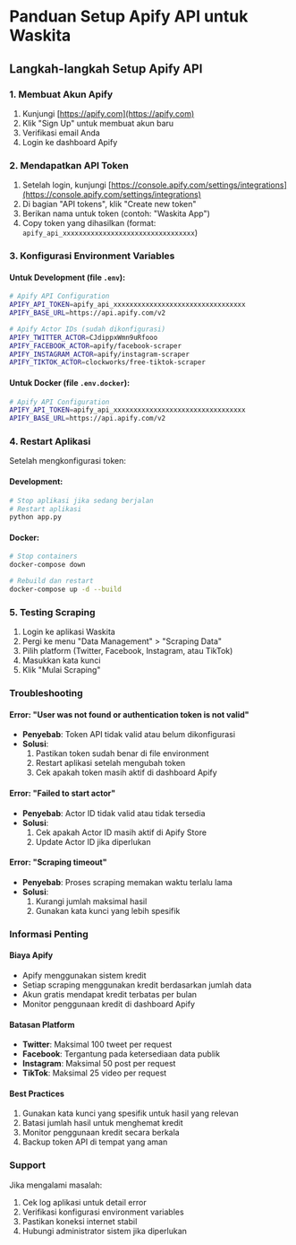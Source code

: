 # Panduan Setup Apify API untuk Waskita

## Langkah-langkah Setup Apify API

### 1. Membuat Akun Apify
1. Kunjungi [https://apify.com](https://apify.com)
2. Klik "Sign Up" untuk membuat akun baru
3. Verifikasi email Anda
4. Login ke dashboard Apify

### 2. Mendapatkan API Token
1. Setelah login, kunjungi [https://console.apify.com/settings/integrations](https://console.apify.com/settings/integrations)
2. Di bagian "API tokens", klik "Create new token"
3. Berikan nama untuk token (contoh: "Waskita App")
4. Copy token yang dihasilkan (format: `apify_api_xxxxxxxxxxxxxxxxxxxxxxxxxxxxxxxxx`)

### 3. Konfigurasi Environment Variables

#### Untuk Development (file `.env`):
```bash
# Apify API Configuration
APIFY_API_TOKEN=apify_api_xxxxxxxxxxxxxxxxxxxxxxxxxxxxxxxxx
APIFY_BASE_URL=https://api.apify.com/v2

# Apify Actor IDs (sudah dikonfigurasi)
APIFY_TWITTER_ACTOR=CJdippxWmn9uRfooo
APIFY_FACEBOOK_ACTOR=apify/facebook-scraper
APIFY_INSTAGRAM_ACTOR=apify/instagram-scraper
APIFY_TIKTOK_ACTOR=clockworks/free-tiktok-scraper
```

#### Untuk Docker (file `.env.docker`):
```bash
# Apify API Configuration
APIFY_API_TOKEN=apify_api_xxxxxxxxxxxxxxxxxxxxxxxxxxxxxxxxx
APIFY_BASE_URL=https://api.apify.com/v2
```

### 4. Restart Aplikasi
Setelah mengkonfigurasi token:

#### Development:
```bash
# Stop aplikasi jika sedang berjalan
# Restart aplikasi
python app.py
```

#### Docker:
```bash
# Stop containers
docker-compose down

# Rebuild dan restart
docker-compose up -d --build
```

### 5. Testing Scraping
1. Login ke aplikasi Waskita
2. Pergi ke menu "Data Management" > "Scraping Data"
3. Pilih platform (Twitter, Facebook, Instagram, atau TikTok)
4. Masukkan kata kunci
5. Klik "Mulai Scraping"

### Troubleshooting

#### Error: "User was not found or authentication token is not valid"
- **Penyebab**: Token API tidak valid atau belum dikonfigurasi
- **Solusi**: 
  1. Pastikan token sudah benar di file environment
  2. Restart aplikasi setelah mengubah token
  3. Cek apakah token masih aktif di dashboard Apify

#### Error: "Failed to start actor"
- **Penyebab**: Actor ID tidak valid atau tidak tersedia
- **Solusi**:
  1. Cek apakah Actor ID masih aktif di Apify Store
  2. Update Actor ID jika diperlukan

#### Error: "Scraping timeout"
- **Penyebab**: Proses scraping memakan waktu terlalu lama
- **Solusi**:
  1. Kurangi jumlah maksimal hasil
  2. Gunakan kata kunci yang lebih spesifik

### Informasi Penting

#### Biaya Apify
- Apify menggunakan sistem kredit
- Setiap scraping menggunakan kredit berdasarkan jumlah data
- Akun gratis mendapat kredit terbatas per bulan
- Monitor penggunaan kredit di dashboard Apify

#### Batasan Platform
- **Twitter**: Maksimal 100 tweet per request
- **Facebook**: Tergantung pada ketersediaan data publik
- **Instagram**: Maksimal 50 post per request
- **TikTok**: Maksimal 25 video per request

#### Best Practices
1. Gunakan kata kunci yang spesifik untuk hasil yang relevan
2. Batasi jumlah hasil untuk menghemat kredit
3. Monitor penggunaan kredit secara berkala
4. Backup token API di tempat yang aman

### Support
Jika mengalami masalah:
1. Cek log aplikasi untuk detail error
2. Verifikasi konfigurasi environment variables
3. Pastikan koneksi internet stabil
4. Hubungi administrator sistem jika diperlukan